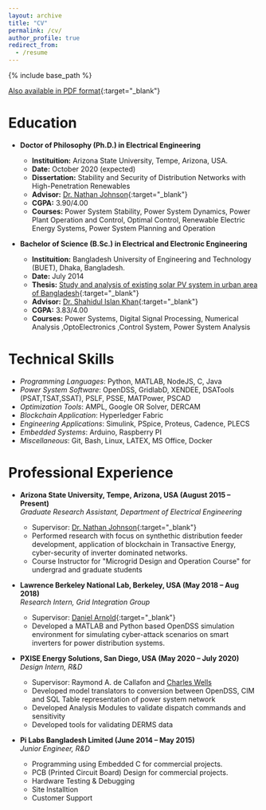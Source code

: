 ```yaml
---
layout: archive
title: "CV"
permalink: /cv/
author_profile: true
redirect_from:
  - /resume
---
```


{% include base_path %}

[Also available in PDF format](https://sssaha.github.io/files/CV_Shammya_Saha.pdf){:target="_blank"}

Education
======
- **Doctor of Philosophy (Ph.D.) in Electrical Engineering**
  - **Instituition:** Arizona State University, Tempe, Arizona, USA.
  - **Date:** October 2020 (expected)
  - **Dissertation:** Stability and Security of Distribution Networks with High-Penetration Renewables
  - **Advisor:** [Dr. Nathan Johnson](https://sustainability.asu.edu/person/nathan-johnson/){:target="_blank"}
  - **CGPA:** 3.90/4.00 
  - **Courses:** Power System Stability, Power System Dynamics, Power Plant Operation and Control, Optimal Control, Renewable Electric Energy Systems, Power System Planning and Operation

- **Bachelor of Science (B.Sc.) in Electrical and Electronic Engineering**
  - **Instituition:** Bangladesh University of Engineering and Technology (BUET), Dhaka, Bangladesh.
  - **Date:** July 2014
  - **Thesis:** [Study and analysis of existing solar PV system in urban area of Bangladesh](https://ieeexplore.ieee.org/document/7026965){:target="_blank"}
  - **Advisor:** [Dr. Shahidul Islan Khan](https://www.bracu.ac.bd/about/people/shahidul-islam-khan-phd){:target="_blank"}
  - **CGPA:** 3.83/4.00 
  - **Courses:** Power Systems, Digital Signal Processing, Numerical Analysis ,OptoElectronics ,Control System, Power System Analysis


Technical Skills
======
- *Programming Languages*: Python, MATLAB, NodeJS, C, Java 
- *Power System Software*:  OpenDSS, GridlabD, XENDEE, DSATools (PSAT,TSAT,SSAT), PSLF, PSSE, MATPower, PSCAD
- *Optimization Tools*:  AMPL, Google OR Solver, DERCAM
- *Blockchain Application*: Hyperledger Fabric
- *Engineering Applications*: Simulink, PSpice, Proteus, Cadence, PLECS
- *Embedded Systems*: Arduino, Raspberry PI
- *Miscellaneous*:  Git, Bash, Linux, LATEX, MS Office, Docker 


Professional Experience
======
- **Arizona State University, Tempe, Arizona, USA (August 2015 – Present)**<br>
*Graduate Research Assistant, Department of Electrical Engineering*
  - Supervisor: [Dr. Nathan Johnson](https://sustainability.asu.edu/person/nathan-johnson/){:target="_blank"} 
  - Performed research with focus on synthethic distribution feeder development, application of blockchain in Transactive Energy, cyber-security of inverter dominated networks.
  <!-- - Published 2 journals and 4 conference papers so far.<br> -->
  - Course Instructor for "Microgrid Design and Operation Course" for undergrad and graduate students
  <!-- - Instructed 50 students on average each year in MATLAB.   -->
- **Lawrence Berkeley National Lab, Berkeley, USA (May 2018 – Aug 2018)**<br>
*Research Intern, Grid Integration Group*
  - Supervisor: [Daniel Arnold](https://eta.lbl.gov/people/daniel-arnold){:target="_blank"}
  - Developed a MATLAB and Python based OpenDSS simulation environment for simulating cyber-attack scenarios on smart inverters for power distribution systems.
- **PXISE Energy Solutions, San Diego, USA (May 2020 – July 2020)**<br>
*Design Intern, R&D*
  - Supervisor: Raymond A. de Callafon and [Charles Wells](https://www.linkedin.com/in/charles-wells-1807a15b/)
  - Developed model translators to conversion between OpenDSS, CIM and SQL Table representation of power system network
  - Developed Analysis Modules to validate dispatch commands and sensitivity 
  - Developed tools for validating DERMS data


- **Pi Labs Bangladesh Limited  (June 2014 – May 2015)**<br>
*Junior Engineer, R&D*
  - Programming using Embedded C for commercial projects.
  - PCB (Printed Circuit Board) Design for commercial projects.
  - Hardware Testing & Debugging
  - Site Installtion
  - Customer Support  




















<!-- Research Experience
======
- Details of my research can be found in the page [Research](https://samrat-nath.github.io/research/)
- Full list of publications is avaialble in the page [Publications](https://samrat-nath.github.io/publications/) -->

<!--
Selected Publications
======
  <ul>{% for post in site.publications %}
    {% include archive-single-cv.html %}
  {% endfor %}</ul>
-->  

<!-- Academic Awards & Scholarships
======
- *Dean’s List Award, BUET (2010 – 2012)*
  - Obtained Honors (3.75) grade point in junior and senior years.
- *University Admission Test Excellency Scholarship, BUET (2009)*
  - Ranked in top 1% among 7000+ applicants in undergraduate admission test.
- *Dhaka Education Board Scholarship, Ministry of Education, Bangladesh (2008)*
  - For excellence in Higher Secondary School Certificate Examination (H.S.C).
- *Perfect Attendance Certificate, Notre Dame College, Dhaka, Bangladesh (2006-2008)*
  - Maintained 100% class attendance in higher secondary school. -->

<!-- Leadership Experience
======
- *President, Bangladesh Student Organization at the UA (Jun 2017 – May 2018)*
  - Managed a registered student organization of 37 Bangladeshi students.
  - Organized an annual cultural event with 130+ guests inculding faculty and students from different countries.

Professional Affiliations
======
- Member, IEEE (Jan 2018 – Dec 2019)
- Member, IEEE Young Professionals (Jan 2018 – Dec 2019)
- Member, IEEE Signal Processing Society (Jan 2019 – Dec 2019) -->


